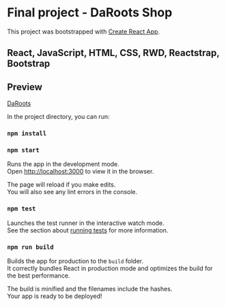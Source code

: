 # Final project - DaRoots Shop
This project was bootstrapped with [Create React App](https://github.com/facebook/create-react-app).

## React, JavaScript, HTML, CSS, RWD, Reactstrap, Bootstrap

## Preview
[DaRoots](https://daroots-8f753.firebaseapp.com)

In the project directory, you can run:

### `npm install` 

### `npm start`

Runs the app in the development mode.<br>
Open [http://localhost:3000](http://localhost:3000) to view it in the browser.

The page will reload if you make edits.<br>
You will also see any lint errors in the console.

### `npm test`

Launches the test runner in the interactive watch mode.<br>
See the section about [running tests](https://facebook.github.io/create-react-app/docs/running-tests) for more information.

### `npm run build`

Builds the app for production to the `build` folder.<br>
It correctly bundles React in production mode and optimizes the build for the best performance.

The build is minified and the filenames include the hashes.<br>
Your app is ready to be deployed!